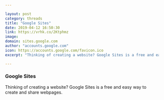 ```yaml
---

layout: post
category: threads
title: "Google Sites"
date: 2019-04-12 16:50:30
link: https://vrhk.co/2Ktphmz
image: 
domain: sites.google.com
author: "accounts.google.com"
icon: https://accounts.google.com/favicon.ico
excerpt: "Thinking of creating a website? Google Sites is a free and easy way to create and share webpages."

---
```


### Google Sites

Thinking of creating a website? Google Sites is a free and easy way to create and share webpages.
